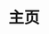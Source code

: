 ---
home: true
layout: BlogHome
title: 主页
heroImage: 
heroText: Neverland
heroFullScreen: true
tagline: 
projects:
  - icon: /assets/svg/film.svg
    name: 家庭影音
    desc: Plex
    link: #

  - icon: /assets/svg/books.svg
    name: 图书馆
    desc: Cailibre-Web
    link: #

  - icon: /assets/svg/folder-images.svg
    name: 图床
    desc: 
    link: #

  - icon: /assets/svg/docker.svg
    name: Docker
    desc: 
    link: #

  - icon: /assets/svg/gitlab.svg
    name: Gitlab
    desc: 
    link: #

  - icon: /assets/svg/mariadb.svg
    name: 云数据库
    desc: MariaDB
    link: #
  
  - icon: /assets/svg/bitwarden.svg
    name: 密码管理
    desc: Bitwarden
    link: #

  - icon: /assets/svg/toolbox.svg
    name: 在线工具
    desc: 搭建中...
    link: #

copyright: Copyright ©️ 2021-现在 ilyl.life 版权所有 支持IPv6
---